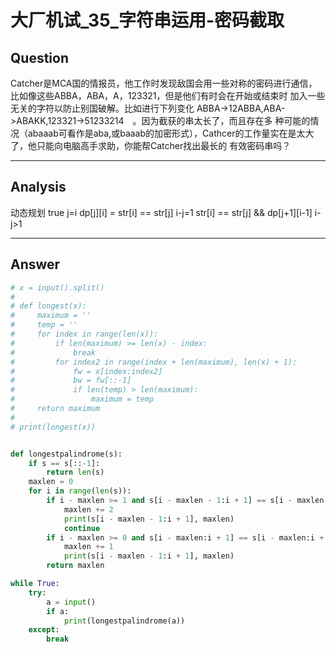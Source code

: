 # 大厂机试_35_字符串运用-密码截取


## Question
Catcher是MCA国的情报员，他工作时发现敌国会用一些对称的密码进行通信，比如像这些ABBA，ABA，A，123321，但是他们有时会在开始或结束时
加入一些无关的字符以防止别国破解。比如进行下列变化 ABBA->12ABBA,ABA->ABAKK,123321->51233214　。因为截获的串太长了，而且存在多
种可能的情况（abaaab可看作是aba,或baaab的加密形式），Cathcer的工作量实在是太大了，他只能向电脑高手求助，你能帮Catcher找出最长的
有效密码串吗？

----

## Analysis
动态规划
             true                              j=i
dp[j][i] =   str[i] == str[j]                  i-j=1
             str[i] == str[j] && dp[j+1][i-1]  i-j>1

----

## Answer
```python
# x = input().split()
#
# def longest(x):
#     maximum = ''
#     temp = ''
#     for index in range(len(x)):
#         if len(maximum) >= len(x) - index:
#             break
#         for index2 in range(index + len(maximum), len(x) + 1):
#             fw = x[index:index2]
#             bw = fw[::-1]
#             if len(temp) > len(maximum):
#                 maximum = temp
#     return maximum
#
# print(longest(x))


def longestpalindrome(s):
    if s == s[::-1]:
        return len(s)
    maxlen = 0
    for i in range(len(s)):
        if i - maxlen >= 1 and s[i - maxlen - 1:i + 1] == s[i - maxlen - 1:i + 1][::-1]:
            maxlen += 2
            print(s[i - maxlen - 1:i + 1], maxlen)
            continue
        if i - maxlen >= 0 and s[i - maxlen:i + 1] == s[i - maxlen:i + 1][::-1]:
            maxlen += 1
            print(s[i - maxlen - 1:i + 1], maxlen)
        return maxlen

while True:
    try:
        a = input()
        if a:
            print(longestpalindrome(a))
    except:
        break
```